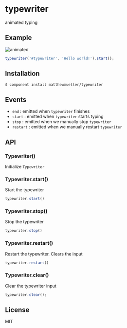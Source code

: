 
# typewriter

  animated typing

## Example

![animated](http://f.cl.ly/items/3z3e433T2D3r2m3H0A36/typewriter.gif)

```js
typewriter('#typewriter', 'Hello world!').start();
```

## Installation

    $ component install matthewmueller/typewriter

## Events

  - `end` : emitted when `typewriter` finishes
  - `start` : emitted when `typewriter` starts typing
  - `stop` : emitted when we manually stop `typewriter`
  - `restart` : emitted when we manually restart `typewriter`

## API

### Typewriter()

  Initialize `Typewriter`

### Typewriter.start()

  Start the typewriter

```js
typewriter.start()
```

### Typewriter.stop()

  Stop the typewriter

```js
typewriter.stop()
```

### Typewriter.restart()

  Restart the typewriter. Clears the input

```js
typewriter.restart()
```

### Typewriter.clear()

  Clear the typewriter input

```js
typewriter.clear();
```



## License

  MIT
